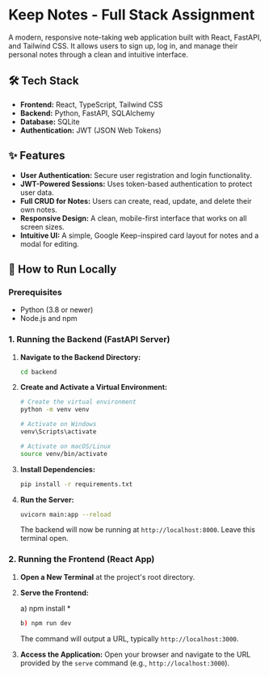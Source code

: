 # Keep Notes - Full Stack Assignment

A modern, responsive note-taking web application built with React, FastAPI, and Tailwind CSS. It allows users to sign up, log in, and manage their personal notes through a clean and intuitive interface.

## 🛠 Tech Stack

- **Frontend:** React, TypeScript, Tailwind CSS
- **Backend:** Python, FastAPI, SQLAlchemy
- **Database:** SQLite
- **Authentication:** JWT (JSON Web Tokens)

## ✨ Features

-   **User Authentication:** Secure user registration and login functionality.
-   **JWT-Powered Sessions:** Uses token-based authentication to protect user data.
-   **Full CRUD for Notes:** Users can create, read, update, and delete their own notes.
-   **Responsive Design:** A clean, mobile-first interface that works on all screen sizes.
-   **Intuitive UI:** A simple, Google Keep-inspired card layout for notes and a modal for editing.

## 🚀 How to Run Locally

### Prerequisites
- Python (3.8 or newer)
- Node.js and npm

### 1. Running the Backend (FastAPI Server)

1.  **Navigate to the Backend Directory:**
    ```bash
    cd backend
    ```

2.  **Create and Activate a Virtual Environment:**
    ```bash
    # Create the virtual environment
    python -m venv venv

    # Activate on Windows
    venv\Scripts\activate

    # Activate on macOS/Linux
    source venv/bin/activate
    ```

3.  **Install Dependencies:**
    ```bash
    pip install -r requirements.txt
    ```

4.  **Run the Server:**
    ```bash
    uvicorn main:app --reload
    ```
    The backend will now be running at `http://localhost:8000`. Leave this terminal open.

### 2. Running the Frontend (React App)

1.  **Open a New Terminal** at the project's root directory.

2.  **Serve the Frontend:**

    a) npm install
    *
    ```bash
    b) npm run dev
    ```
    The command will output a URL, typically `http://localhost:3000`.

3.  **Access the Application:**
    Open your browser and navigate to the URL provided by the `serve` command (e.g., `http://localhost:3000`).
